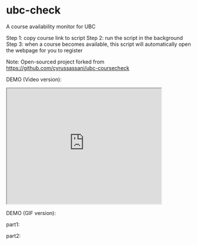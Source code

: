 # ubc-check
A course availability monitor for UBC

Step 1: copy course link to script
Step 2: run the script in the background
Step 3: when a course becomes available, this script will automatically open the webpage for you to register


Note: Open-sourced project forked from https://github.com/cyrussassani/ubc-coursecheck


DEMO (Video version):

<iframe width="420" height="315"
src="https://www.youtube.com/watch?v=hD_jBz1uzCw">
</iframe>

DEMO (GIF version):

part1:


part2:


